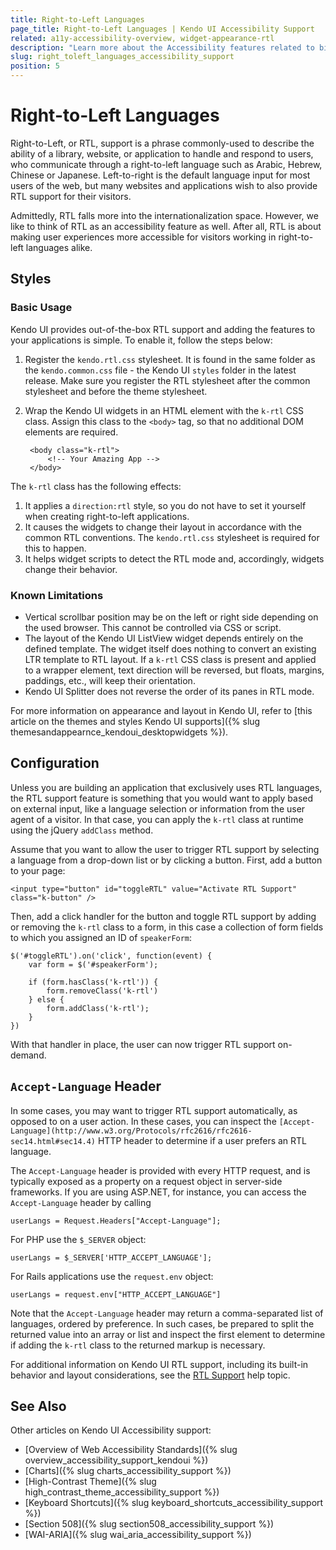 ```yaml
---
title: Right-to-Left Languages
page_title: Right-to-Left Languages | Kendo UI Accessibility Support
related: a11y-accessibility-overview, widget-appearance-rtl
description: "Learn more about the Accessibility features related to bidirectional languages, supported by Kendo UI controls."
slug: right_toleft_languages_accessibility_support
position: 5
---
```


# Right-to-Left Languages

Right-to-Left, or RTL, support is a phrase commonly-used to describe the ability of a library, website, or application to handle and respond to users, who communicate through a right-to-left language such as Arabic, Hebrew, Chinese or Japanese. Left-to-right is the default language input for most users of the web, but many websites and applications wish to also provide RTL support for their visitors.

Admittedly, RTL falls more into the internationalization space. However, we like to think of RTL as an accessibility feature as well. After all, RTL is about making user experiences more accessible for visitors working in right-to-left languages alike.

## Styles

### Basic Usage

Kendo UI provides out-of-the-box RTL support and adding the features to your applications is simple. To enable it, follow the steps below:

1. Register the `kendo.rtl.css` stylesheet. It is found in the same folder as the `kendo.common.css` file - the Kendo UI `styles` folder in the latest release. Make sure you register the RTL stylesheet after the common stylesheet and before the theme stylesheet.

	<link rel='stylesheet' href='/stylesheets/kendo.rtl.min.css' />

2. Wrap the Kendo UI widgets in an HTML element with the `k-rtl` CSS class. Assign this class to the `<body>` tag, so that no additional DOM elements are required.

		<body class="k-rtl">
			<!-- Your Amazing App -->
		</body>

The `k-rtl` class has the following effects:

1. It applies a `direction:rtl` style, so you do not have to set it yourself when creating right-to-left applications.
2. It causes the widgets to change their layout in accordance with the common RTL conventions. The `kendo.rtl.css` stylesheet is required for this to happen.
3. It helps widget scripts to detect the RTL mode and, accordingly, widgets change their behavior.

### Known Limitations

* Vertical scrollbar position may be on the left or right side depending on the used browser. This cannot be controlled via CSS or script.
* The layout of the Kendo UI ListView widget depends entirely on the defined template. The widget itself does nothing to convert an existing LTR template to RTL layout. If a `k-rtl` CSS class is present and applied to a wrapper element, text direction will be reversed, but floats, margins, paddings, etc., will keep their orientation.
* Kendo UI Splitter does not reverse the order of its panes in RTL mode.

For more information on appearance and layout in Kendo UI, refer to [this article on the themes and styles Kendo UI supports]({% slug themesandappearnce_kendoui_desktopwidgets %}).

## Configuration

Unless you are building an application that exclusively uses RTL languages, the RTL support feature is something that you would want to apply based on external input, like a language selection or information from the user agent of a visitor. In that case, you can apply the `k-rtl` class at runtime using the jQuery `addClass` method.

Assume that you want to allow the user to trigger RTL support by selecting a language from a drop-down list or by clicking a button. First, add a button to your page:

	<input type="button" id="toggleRTL" value="Activate RTL Support" class="k-button" />

Then, add a click handler for the button and toggle RTL support by adding or removing the `k-rtl` class to a form, in this case a collection of form fields to which you assigned an ID of `speakerForm`:

	$('#toggleRTL').on('click', function(event) {
		var form = $('#speakerForm');

		if (form.hasClass('k-rtl')) {
			form.removeClass('k-rtl')
		} else {
			form.addClass('k-rtl');
		}
	})

With that handler in place, the user can now trigger RTL support on-demand.

## `Accept-Language` Header

In some cases, you may want to trigger RTL support automatically, as opposed to on a user action. In these cases, you can inspect the `[Accept-Language](http://www.w3.org/Protocols/rfc2616/rfc2616-sec14.html#sec14.4)` HTTP header to determine if a user prefers an RTL language.

The `Accept-Language` header is provided with every HTTP request, and is typically exposed as a property on a request object in server-side frameworks. If you are using ASP.NET, for instance, you can access the `Accept-Language` header by calling

	userLangs = Request.Headers["Accept-Language"];

For PHP use the `$_SERVER` object:

	userLangs = $_SERVER['HTTP_ACCEPT_LANGUAGE'];

For Rails applications use the `request.env` object:

	userLangs = request.env["HTTP_ACCEPT_LANGUAGE"]

Note that the `Accept-Language` header may return a comma-separated list of languages, ordered by preference. In such cases, be prepared to split the returned value into an array or list and inspect the first element to determine if adding the `k-rtl` class to the returned markup is necessary.

For additional information on Kendo UI RTL support, including its built-in behavior and layout considerations, see the [RTL Support](/web/appearance-rtl) help topic.

## See Also

Other articles on Kendo UI Accessibility support:

* [Overview of Web Accessibility Standards]({% slug overview_accessibility_support_kendoui %})
* [Charts]({% slug charts_accessibility_support %})
* [High-Contrast Theme]({% slug high_contrast_theme_accessibility_support %})
* [Keyboard Shortcuts]({% slug keyboard_shortcuts_accessibility_support %})
* [Section 508]({% slug section508_accessibility_support %})
* [WAI-ARIA]({% slug wai_aria_accessibility_support %})
